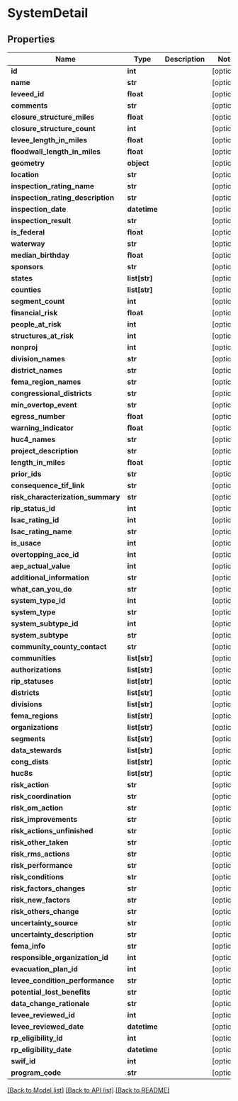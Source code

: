 # SystemDetail

## Properties
Name | Type | Description | Notes
------------ | ------------- | ------------- | -------------
**id** | **int** |  | [optional] 
**name** | **str** |  | [optional] 
**leveed_id** | **float** |  | [optional] 
**comments** | **str** |  | [optional] 
**closure_structure_miles** | **float** |  | [optional] 
**closure_structure_count** | **int** |  | [optional] 
**levee_length_in_miles** | **float** |  | [optional] 
**floodwall_length_in_miles** | **float** |  | [optional] 
**geometry** | **object** |  | [optional] 
**location** | **str** |  | [optional] 
**inspection_rating_name** | **str** |  | [optional] 
**inspection_rating_description** | **str** |  | [optional] 
**inspection_date** | **datetime** |  | [optional] 
**inspection_result** | **str** |  | [optional] 
**is_federal** | **float** |  | [optional] 
**waterway** | **str** |  | [optional] 
**median_birthday** | **float** |  | [optional] 
**sponsors** | **str** |  | [optional] 
**states** | **list[str]** |  | [optional] 
**counties** | **list[str]** |  | [optional] 
**segment_count** | **int** |  | [optional] 
**financial_risk** | **float** |  | [optional] 
**people_at_risk** | **int** |  | [optional] 
**structures_at_risk** | **int** |  | [optional] 
**nonproj** | **int** |  | [optional] 
**division_names** | **str** |  | [optional] 
**district_names** | **str** |  | [optional] 
**fema_region_names** | **str** |  | [optional] 
**congressional_districts** | **str** |  | [optional] 
**min_overtop_event** | **str** |  | [optional] 
**egress_number** | **float** |  | [optional] 
**warning_indicator** | **float** |  | [optional] 
**huc4_names** | **str** |  | [optional] 
**project_description** | **str** |  | [optional] 
**length_in_miles** | **float** |  | [optional] 
**prior_ids** | **str** |  | [optional] 
**consequence_tif_link** | **str** |  | [optional] 
**risk_characterization_summary** | **str** |  | [optional] 
**rip_status_id** | **int** |  | [optional] 
**lsac_rating_id** | **int** |  | [optional] 
**lsac_rating_name** | **str** |  | [optional] 
**is_usace** | **int** |  | [optional] 
**overtopping_ace_id** | **int** |  | [optional] 
**aep_actual_value** | **int** |  | [optional] 
**additional_information** | **str** |  | [optional] 
**what_can_you_do** | **str** |  | [optional] 
**system_type_id** | **int** |  | [optional] 
**system_type** | **str** |  | [optional] 
**system_subtype_id** | **int** |  | [optional] 
**system_subtype** | **str** |  | [optional] 
**community_county_contact** | **str** |  | [optional] 
**communities** | **list[str]** |  | [optional] 
**authorizations** | **list[str]** |  | [optional] 
**rip_statuses** | **list[str]** |  | [optional] 
**districts** | **list[str]** |  | [optional] 
**divisions** | **list[str]** |  | [optional] 
**fema_regions** | **list[str]** |  | [optional] 
**organizations** | **list[str]** |  | [optional] 
**segments** | **list[str]** |  | [optional] 
**data_stewards** | **list[str]** |  | [optional] 
**cong_dists** | **list[str]** |  | [optional] 
**huc8s** | **list[str]** |  | [optional] 
**risk_action** | **str** |  | [optional] 
**risk_coordination** | **str** |  | [optional] 
**risk_om_action** | **str** |  | [optional] 
**risk_improvements** | **str** |  | [optional] 
**risk_actions_unfinished** | **str** |  | [optional] 
**risk_other_taken** | **str** |  | [optional] 
**risk_rms_actions** | **str** |  | [optional] 
**risk_performance** | **str** |  | [optional] 
**risk_conditions** | **str** |  | [optional] 
**risk_factors_changes** | **str** |  | [optional] 
**risk_new_factors** | **str** |  | [optional] 
**risk_others_change** | **str** |  | [optional] 
**uncertainty_source** | **str** |  | [optional] 
**uncertainty_description** | **str** |  | [optional] 
**fema_info** | **str** |  | [optional] 
**responsible_organization_id** | **int** |  | [optional] 
**evacuation_plan_id** | **int** |  | [optional] 
**levee_condition_performance** | **str** |  | [optional] 
**potential_lost_benefits** | **str** |  | [optional] 
**data_change_rationale** | **str** |  | [optional] 
**levee_reviewed_id** | **int** |  | [optional] 
**levee_reviewed_date** | **datetime** |  | [optional] 
**rp_eligibility_id** | **int** |  | [optional] 
**rp_eligibility_date** | **datetime** |  | [optional] 
**swif_id** | **int** |  | [optional] 
**program_code** | **str** |  | [optional] 

[[Back to Model list]](../README.md#documentation-for-models) [[Back to API list]](../README.md#documentation-for-api-endpoints) [[Back to README]](../README.md)


